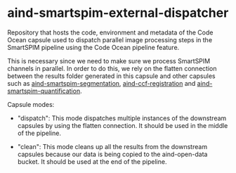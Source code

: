 # aind-smartspim-external-dispatcher

Repository that hosts the code, environment and metadata of the Code Ocean capsule used
to dispatch parallel image processing steps in the SmartSPIM pipeline using the Code Ocean pipeline feature.

This is necessary since we need to make sure we process SmartSPIM channels in parallel. In order to do this, we rely on the flatten connection between the results folder generated in this capsule and other capsules such as [aind-smartspim-segmentation](https://github.com/AllenNeuralDynamics/aind-SmartSPIM-segmentation), [aind-ccf-registration](https://github.com/AllenNeuralDynamics/aind-ccf-registration) and [aind-smartspim-quantification](https://github.com/AllenNeuralDynamics/aind-smartspim-quantification).

Capsule modes:
- "dispatch": This mode dispatches multiple instances of the downstream capsules by using the flatten connection. It should be used in the middle of the pipeline.

- "clean": This mode cleans up all the results from the downstream capsules because our data is being copied to the aind-open-data bucket. It should be used at the end of the pipeline.